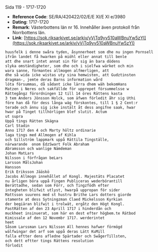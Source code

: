 Sida 119 - 1717-1720

- **Reference Code**: SE/RA/420422/02/E/E XI/E XI e/3980
- **Dating**: 1717-1720
- **Remark**: Västerbottens län nr 16. Innehåller även protokoll från Norrbottens län.
- **Link**: [https://sok.riksarkivet.se/arkiv/yVjTq9yv510aWBnuYw5zYI](https://sok.riksarkivet.se/arkiv/yVjTq9yv510aWBnuYw5zYI)

```txt linenums="1"
huusfelk i denne swåra tyden, åsynnerheet som dhe nu ingen Pornsell
ifrån landet få hwarken på miöhl eller annat till benle
att dhe snart intet annat sin för sig än bara dödens
slyka omständigheter, som dhe och i sielfwa wärket och min
wara sanne, förmantes allmogen alfmerligen, att
dhe så wida icke wistas uty sina hemwisten, att Gudztinsten
dragman-, jemte deras Barns information wård
löta försummas, då sådant icke lärra dhem wäh bekomHans
Matzen i Neres och sakfällde för upprepet försummelsse w
Rättegångz förordningen 12 till 14 öres Rättens kasta
3 tem Anders Jönsson Holck, som äfwen förledit åhr sig Uthi
före han då för dess långa wäg förskontes, till 1 § 2 Cent:r
terade och ännu sig icke instält åt dess angifne saak, hwar
hwar på Tinget tillhörligen blef slutit. Actum
ut supra
Uppå tings Rätten Skägna
Carl Stadin
Anno 1717 den 4 och Marty höltz ordinarie
laga tings med Allmogen af Kihla
och Sillström lappmark uppå Rättila Tingställe,
närwarande  onom EdzSwart Folk Abraham
Abramsson och wanlige Nämdeman
Johan MatLars
Nilsson i förfrågan beLars
Larsson MålsJohan
Hansson
Erik Eriksson Jääskö
Jacobs Allmogn innehållet af Kongl. Majestäts Placatet
nu årligen böra uppå Fingen Publiceras wederbörantill
Berättadhe, sedan som Förr, och Tingzfödh efter
integheten blifwit utlyst, hwarpå uppropan för sider
Mattsson suurens med st hustru Brithe Lars dotters giorde
stamente at dess Sytningzman Claed Mickelsson Kyrkian
der begiäran blifwit i trolwät, ergåtz den Högt Kongl.
PastRätten af den 23 Aprill 1717 i hinderdån och
muckheet insinuerat, som här en dest efter högbem.te Rätbod
Kimissale af den 12 Novembr 1717. werderintet
heet
Såsom Larssman Lars Nilsson All hennes hafwer förmögd
wälfwingar det arf som uppå deras Lätt KuMill
falla eftter dens afledne Spärtader och SwågerTillsten,
och dett eftter tings Rättens resolution
förlodit
```
